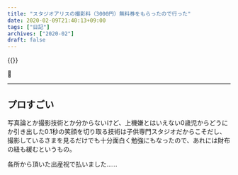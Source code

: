 ```yaml
---
title: "スタジオアリスの撮影料（3000円）無料券をもらったので行った"
date: 2020-02-09T21:40:13+09:00
tags: ["日記"]
archives: ["2020-02"]
draft: false
---
```


{{<img800 src="images/studio.jpg" alt="レシート">}}

🤔

---

## プロすごい

写真論とか撮影技術とか分からないけど、上機嫌とはいえない0歳児からどうにか引き出した0.1秒の笑顔を切り取る技術は子供専門スタジオだからこそだし、撮影しているさまを見るだけでも十分面白く勉強にもなったので、あれには財布の紐も緩むというもの。

各所から頂いた出産祝で払いました……
